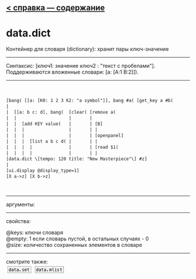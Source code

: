 [< справка — содержание](ceammc_lib.html)
---

# data.dict


Контейнер для словаря (dictionary): хранит пары ключ-значение

---

Синтаксис: [ключ1: значение ключ2 : &#34;текст с пробелами&#34;]. Поддерживаются вложенные словари: [a:
            [A:1 B:2]]).
<br>


---


```


[bang( [[a: [K0: 1 2 3 K2: "a symbol"]], bang #a( [get_key a #b(
|
|  [[a: b c: d], bang(  [clear( [remove a(
|  |                    |       |
|  |  [add KEY value(   |       | [B]
|  |  |                 |       | |
|  |  |                 |       | [openpanel]
|  |  |  [list a b c d( |       | |
|  |  |  |              |       | [read $1(
|  |  |  |              |       | |
[data.dict \[tempo: 120 title: "New Masterpiece"\] #z]
|
[ui.display @display_type=1]
[X a->z] [X b->z]

            
```

---
аргументы:


---
свойства:

@keys: ключи словаря<br>
@empty: 1 если словарь пустой, в остальных случаях - 0<br>
@size: количество сохраненных элементов в словаре<br>

---
смотрите также:<br>
[![data.set](img/object_data.set.png)](data.set.html)
[![data.mlist](img/object_data.mlist.png)](data.mlist.html)
